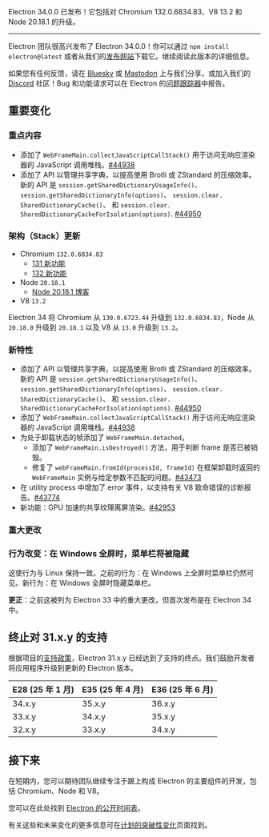 Electron 34.0.0 已发布！它包括对 Chromium 132.0.6834.83、V8 13.2 和 Node 20.18.1 的升级。

---

Electron 团队很高兴发布了 Electron 34.0.0！你可以通过 `npm install electron@latest` 或者从我们的[发布网站](https://releases.electronjs.org/releases/stable)下载它。继续阅读此版本的详细信息。

如果您有任何反馈，请在 [Bluesky](https://bsky.app/profile/electronjs.org) 或 [Mastodon](https://social.lfx.dev/@electronjs) 上与我们分享，或加入我们的 [Discord](https://discord.com/invite/electronjs) 社区！Bug 和功能请求可以在 Electron 的[问题跟踪器](https://github.com/electron/electron/issues)中报告。

## 重要变化

### 重点内容

- 添加了 `WebFrameMain.collectJavaScriptCallStack()` 用于访问无响应渲染器的 JavaScript 调用堆栈。[#44938](https://github.com/electron/electron/pull/44938)
- 添加了 API 以管理共享字典，以提高使用 Brotli 或 ZStandard 的压缩效率。新的 API 是 `session.getSharedDictionaryUsageInfo()`、 `session.getSharedDictionaryInfo(options)`、 `session.clear. SharedDictionaryCache()`、 和 `session.clear. SharedDictionaryCacheForIsolation(options)`. [#44950](https://github.com/electron/electron/pull/44950)

### 架构（Stack）更新

- Chromium `132.0.6834.83`
  - [131 新功能](https://developer.chrome.com/blog/new-in-chrome-131/)
  - [132 新功能](https://developer.chrome.com/blog/new-in-chrome-132/)
- Node `20.18.1`
  - [Node 20.18.1 博客](https://nodejs.org/en/blog/release/v20.18.1/)
- V8 `13.2`

Electron 34 将 Chromium 从 `130.0.6723.44` 升级到 `132.0.6834.83`，Node 从 `20.18.0` 升级到 `20.18.1` 以及 V8 从 `13.0` 升级到 `13.2`。

### 新特性

- 添加了 API 以管理共享字典，以提高使用 Brotli 或 ZStandard 的压缩效率。新的 API 是 `session.getSharedDictionaryUsageInfo()`、 `session.getSharedDictionaryInfo(options)`、 `session.clear. SharedDictionaryCache()`、 和 `session.clear. SharedDictionaryCacheForIsolation(options)`. [#44950](https://github.com/electron/electron/pull/44950)
- 添加了 `WebFrameMain.collectJavaScriptCallStack()` 用于访问无响应渲染器的 JavaScript 调用堆栈。[#44938](https://github.com/electron/electron/pull/44938)
- 为处于卸载状态的帧添加了 `WebFrameMain.detached`。
  - 添加了 `WebFrameMain.isDestroyed()` 方法，用于判断 frame 是否已被销毁。
  - 修复了 `webFrameMain.fromId(processId, frameId)` 在框架卸载时返回的 `WebFrameMain` 实例与给定参数不匹配的问题。[#43473](https://github.com/electron/electron/pull/43473)
- 在 utility process 中增加了 error 事件，以支持有关 V8 致命错误的诊断报告。[#43774](https://github.com/electron/electron/pull/43774)
- 新功能：GPU 加速的共享纹理离屏渲染。[#42953](https://github.com/electron/electron/pull/42953)

### 重大更改

### 行为改变：在 Windows 全屏时，菜单栏将被隐藏

这使行为与 Linux 保持一致。之前的行为：在 Windows 上全屏时菜单栏仍然可见。新行为：在 Windows 全屏时隐藏菜单栏。

**更正**：之前这被列为 Electron 33 中的重大更改，但首次发布是在 Electron 34 中。

## 终止对 31.x.y 的支持

根据项目的[支持政策](https://www.electronjs.org/docs/latest/tutorial/electron-timelines#version-support-policy)，Electron 31.x.y 已经达到了支持的终点。我们鼓励开发者将应用程序升级到更新的 Electron 版本。

| E28 (25 年 1 月) | E35 (25 年 4 月) | E36 (25 年 6 月) |
| ---------------- | ---------------- | ---------------- |
| 34.x.y           | 35.x.y           | 36.x.y           |
| 33.x.y           | 34.x.y           | 35.x.y           |
| 32.x.y           | 33.x.y           | 34.x.y           |

## 接下来

在短期内，您可以期待团队继续专注于跟上构成 Electron 的主要组件的开发，包括 Chromium、Node 和 V8。

您可以在此处找到 [Electron 的公开时间表](https://www.electronjs.org/docs/latest/tutorial/electron-timelines)。

有关这些和未来变化的更多信息可在[计划的突破性变化](https://github.com/electron/electron/blob/main/docs/breaking-changes.md)页面找到。
